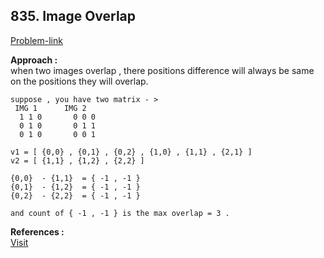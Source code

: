 ## 835. Image Overlap

[Problem-link](https://leetcode.com/problems/image-overlap/)

**Approach :**<br>
when two images overlap , there positions difference will always be same on the positions they will overlap.<br>

```
suppose , you have two matrix - >
 IMG 1      IMG 2
  1 1 0       0 0 0
  0 1 0       0 1 1
  0 1 0       0 0 1

v1 = [ {0,0} , {0,1} , {0,2} , {1,0} , {1,1} , {2,1} ]
v2 = [ {1,1} , {1,2} , {2,2} ]

{0,0}  - {1,1}  = { -1 , -1 }
{0,1}  - {1,2}  = { -1 , -1 }
{0,2}  - {2,2}  = { -1 , -1 }

and count of { -1 , -1 } is the max overlap = 3 .
```

**References :**<br>
[Visit](https://leetcode.com/problems/image-overlap/discuss/2747789/C%2B%2B-oror-Easy-Solution-oror-Beginner-Friendly)
